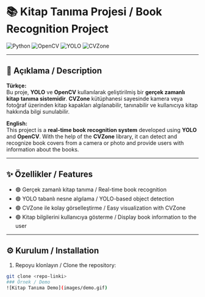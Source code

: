 # 📚 Kitap Tanıma Projesi / Book Recognition Project

![Python](https://img.shields.io/badge/Python-3.13-blue)
![OpenCV](https://img.shields.io/badge/OpenCV-4.x-green)
![YOLO](https://img.shields.io/badge/YOLO-v8-orange)
![CVZone](https://img.shields.io/badge/CVZone-1.5-purple)

---

## 🚀 Açıklama / Description
**Türkçe:**  
Bu proje, **YOLO** ve **OpenCV** kullanılarak geliştirilmiş bir **gerçek zamanlı kitap tanıma sistemidir**. **CVZone** kütüphanesi sayesinde kamera veya fotoğraf üzerinden kitap kapakları algılanabilir, tanınabilir ve kullanıcıya kitap hakkında bilgi sunulabilir.

**English:**  
This project is a **real-time book recognition system** developed using **YOLO** and **OpenCV**. With the help of the **CVZone** library, it can detect and recognize book covers from a camera or photo and provide users with information about the books.

---

## ✨ Özellikler / Features
- 🟢 Gerçek zamanlı kitap tanıma / Real-time book recognition  
- 🟢 YOLO tabanlı nesne algılama / YOLO-based object detection  
- 🟢 CVZone ile kolay görselleştirme / Easy visualization with CVZone  
- 🟢 Kitap bilgilerini kullanıcıya gösterme / Display book information to the user  

---

## ⚙️ Kurulum / Installation
1. Repoyu klonlayın / Clone the repository:  
```bash
git clone <repo-linki>
### Örnek / Demo
![Kitap Tanıma Demo](images/demo.gif)
